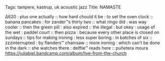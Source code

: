 Tags: tampere, kastrup, uk acoustic jazz 
Title: NAMASTE
  
∆620 : plus one actually :: how hard chould it be : to set the oven clock :: banana pancakes : for zander™s thirty two :: what ringo did : was way cooler :: then the green pill : also expired :: the illegal : but okey : usage of the wet : paddel court :: then pizza : because every other place is closed on sundays :: tips for making ironing : less super boring : in batches of six :: zzzinterrupted : by flanders™ chainsaw :: more ironing : which can't be done in the dark :: she watches there : delftie™ reads here :: puñetera moura
<https://juliabiel.bandcamp.com/album/live-from-the-church>
